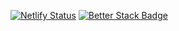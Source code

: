 [![Netlify Status](https://api.netlify.com/api/v1/badges/38d204a0-6951-461f-8455-ff559b6c9239/deploy-status)](https://app.netlify.com/sites/tender-shannon-ae0fba/deploys) [![Better Stack Badge](https://uptime.betterstack.com/status-badges/v2/monitor/1oomo.svg)](https://uptime.betterstack.com/?utm_source=status_badge)
